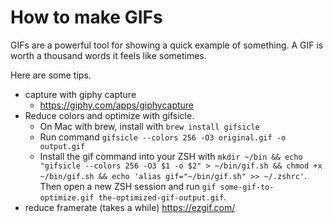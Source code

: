 # How to make GIFs

GIFs are a powerful tool for showing a quick example of something. A GIF is worth a thousand words it feels like sometimes. 

Here are some tips.

- capture with giphy capture
  - https://giphy.com/apps/giphycapture
- Reduce colors and optimize with gifsicle.
  - On Mac with brew, install with `brew install gifsicle`
  - Run command `gifsicle --colors 256 -O3 original.gif -o output.gif` 
  - Install the gif command into your ZSH with `mkdir ~/bin && echo "gifsicle --colors 256 -O3 $1 -o $2" > ~/bin/gif.sh && chmod +x ~/bin/gif.sh && echo 'alias gif="~/bin/gif.sh" >> ~/.zshrc'`. Then open a new ZSH session and run `gif some-gif-to-optimize.gif the-optimized-gif-output.gif`.
- reduce framerate (takes a while) https://ezgif.com/
